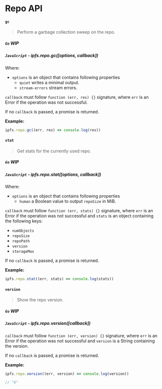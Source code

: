 Repo API
=======

#### `gc`

> Perform a garbage collection sweep on the repo.

##### `Go` **WIP**

##### `JavaScript` - ipfs.repo.gc([options, callback])

Where:

- `options` is an object that contains following properties
  - `quiet` writes a minimal output.
  - `stream-errors` stream errors.

`callback` must follow `function (err, res) {}` signature, where `err` is an Error if the operation was not successful.

If no `callback` is passed, a promise is returned.

**Example:**

```JavaScript
ipfs.repo.gc((err, res) => console.log(res))
```

#### `stat`

> Get stats for the currently used repo.

##### `Go` **WIP**

##### `JavaScript` - ipfs.repo.stat([options, callback])

Where:

- `options` is an object that contains following properties
  - `human` a Boolean value to output `repoSize` in MiB.

`callback` must follow `function (err, stats) {}` signature, where `err` is an Error if the operation was not successful and `stats` is an object containing the following keys:

- `numObjects`
- `repoSize`
- `repoPath`
- `version`
- `storageMax`

If no `callback` is passed, a promise is returned.

**Example:**

```JavaScript
ipfs.repo.stat((err, stats) => console.log(stats))
```

#### `version`

> Show the repo version.

##### `Go` **WIP**

##### `JavaScript` - ipfs.repo.version([callback])

`callback` must follow `function (err, version) {}` signature, where `err` is an Error if the operation was not successful and `version` is a String containing the version.

If no `callback` is passed, a promise is returned.

**Example:**

```JavaScript
ipfs.repo.version((err, version) => console.log(version))

// "6"
```
